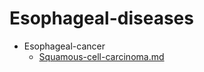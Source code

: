 
# Esophageal-diseases

- Esophageal-cancer
  - [Squamous-cell-carcinoma.md](./Squamous-cell-carcinoma.md)
